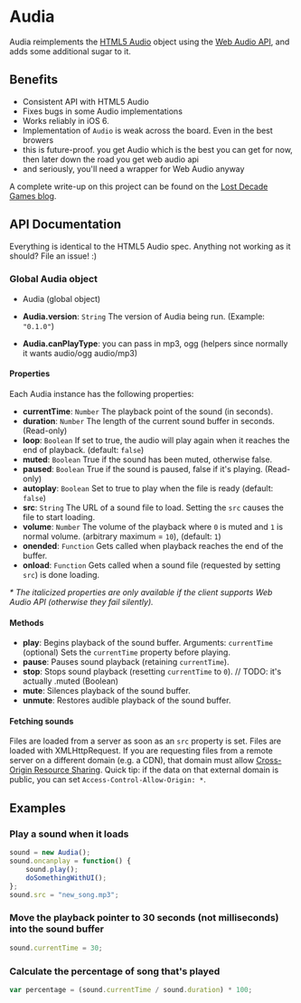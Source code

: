 # Audia

Audia reimplements the [HTML5 Audio][1] object using the [Web Audio API][2], and adds some additional sugar to it.

## Benefits

* Consistent API with HTML5 Audio
* Fixes bugs in some Audio implementations
* Works reliably in iOS 6.
* Implementation of `Audio` is weak across the board. Even in the best browers
* this is future-proof. you get Audio which is the best you can get for now, then later down the road you get web audio api
* and seriously, you'll need a wrapper for Web Audio anyway

A complete write-up on this project can be found on the [Lost Decade Games blog][3].

## API Documentation

Everything is identical to the HTML5 Audio spec. Anything not working as it should? File an issue! :)

### Global Audia object
* Audia (global object)

* **Audia.version**: `String` The version of Audia being run. (Example: `"0.1.0"`)
* **Audia.canPlayType**: you can pass in mp3, ogg (helpers since normally it wants audio/ogg audio/mp3)

#### Properties

Each Audia instance has the following properties:

* **currentTime**: `Number` The playback point of the sound (in seconds).
* **duration**: `Number` The length of the current sound buffer in seconds. (Read-only)
* **loop**: `Boolean` If set to true, the audio will play again when it reaches the end of playback. (default: `false`)
* **muted**: `Boolean` True if the sound has been muted, otherwise false.
* **paused**: `Boolean` True if the sound is paused, false if it's playing. (Read-only)
* **autoplay**: `Boolean` Set to true to play when the file is ready (default: `false`)
* **src**: `String` The URL of a sound file to load. Setting the `src` causes the file to start loading.
* **volume**: `Number` The volume of the playback where `0` is muted and `1` is normal volume. (arbitrary maximum = `10`), (default: `1`)
* **onended**: `Function` Gets called when playback reaches the end of the buffer.
* **onload**: `Function` Gets called when a sound file (requested by setting `src`) is done loading.

_* The italicized properties are only available if the client supports Web Audio API (otherwise they fail silently)._

#### Methods

* **play**: Begins playback of the sound buffer. Arguments: `currentTime` (optional) Sets the `currentTime` property before playing.
* **pause**: Pauses sound playback (retaining `currentTime`).
* **stop**: Stops sound playback (resetting `currentTime` to `0`).
// TODO: it's actually .muted (Boolean)
* **mute**: Silences playback of the sound buffer.
* **unmute**: Restores audible playback of the sound buffer.

#### Fetching sounds

Files are loaded from a server as soon as an `src` property is set. Files are loaded with XMLHttpRequest. If you are requesting files from a remote server on a different domain (e.g. a CDN), that domain must allow [Cross-Origin Resource Sharing][4]. Quick tip: if the data on that external domain is public, you can set `Access-Control-Allow-Origin: *`.

## Examples

### Play a sound when it loads

```javascript
sound = new Audia();
sound.oncanplay = function() {
	sound.play();
	doSomethingWithUI();
};
sound.src = "new_song.mp3";
```

### Move the playback pointer to 30 seconds (not milliseconds) into the sound buffer

```javascript
sound.currentTime = 30;
```

### Calculate the percentage of song that's played

```javascript
var percentage = (sound.currentTime / sound.duration) * 100;
```

[1]: http://www.whatwg.org/specs/web-apps/current-work/#the-audio-element
[2]: https://dvcs.w3.org/hg/audio/raw-file/tip/webaudio/specification.html
[3]: http://www.lostdecadegames.com/audia-is-a-library-for-simplifying-the-web-audio-api/
[4]: https://developer.mozilla.org/en-US/docs/HTTP/Access_control_CORS